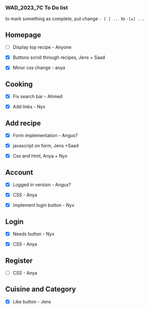### WAD_2023_7C To Do list
to mark something as complete, put change `- [ ] ...` to `-[x] ...`


## Homepage

- [ ] Display top recipe - Anyone

- [x] Buttons scroll through recipes, Jens + Saad

- [x] Minor css change - anya

## Cooking

- [x] Fix search bar - Ahmed

- [x] Add links - Nyx

## Add recipe 

- [x] Form implementation - Angus?

- [x] javascript on form, Jens +Saad

- [x] Css and html, Anya + Nyx

## Account 

- [x] Logged in version - Angus?

- [x] CSS - Anya

- [x] Implement login button - Nyx

## Login

- [x] Needs button - Nyx

- [x] CSS - Anya

## Register 

- [ ] CSS - Anya

## Cuisine and Category

- [x] Like button - Jens 
